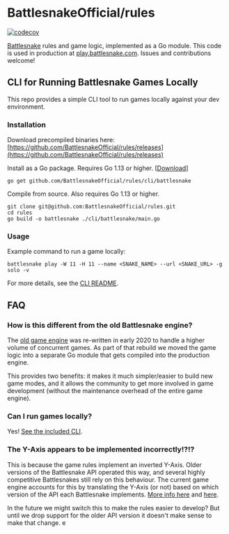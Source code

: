 # BattlesnakeOfficial/rules

[![codecov](https://codecov.io/gh/BattlesnakeOfficial/rules/branch/master/graph/badge.svg)](https://codecov.io/gh/BattlesnakeOfficial/rules)

[Battlesnake](https://play.battlesnake.com) rules and game logic, implemented as a Go module. This code is used in production at [play.battlesnake.com](https://play.battlesnake.com). Issues and contributions welcome!


## CLI for Running Battlesnake Games Locally

This repo provides a simple CLI tool to run games locally against your dev environment.

### Installation

Download precompiled binaries here: <br>
[https://github.com/BattlesnakeOfficial/rules/releases](https://github.com/BattlesnakeOfficial/rules/releases)

Install as a Go package. Requires Go 1.13 or higher. [[Download](https://golang.org/dl/)]
```
go get github.com/BattlesnakeOfficial/rules/cli/battlesnake
```

Compile from source. Also requires Go 1.13 or higher.
```
git clone git@github.com:BattlesnakeOfficial/rules.git
cd rules
go build -o battlesnake ./cli/battlesnake/main.go
```

### Usage

Example command to run a game locally:
```
battlesnake play -W 11 -H 11 --name <SNAKE_NAME> --url <SNAKE_URL> -g solo -v
```

For more details, see the [CLI README](cli/README.md).


## FAQ

### How is this different from the old Battlesnake engine?

The [old game engine](https://github.com/battlesnakeio/engine) was re-written in early 2020 to handle a higher volume of concurrent games. As part of that rebuild we moved the game logic into a separate Go module that gets compiled into the production engine.

This provides two benefits: it makes it much simpler/easier to build new game modes, and it allows the community to get more involved in game development (without the maintenance overhead of the entire game engine).


### Can I run games locally?

Yes! [See the included CLI](cli/README.md).


### The Y-Axis appears to be implemented incorrectly!?!?

This is because the game rules implement an inverted Y-Axis. Older versions of the Battlesnake API operated this way, and several highly competitive Battlesnakes still rely on this behaviour. The current game engine accounts for this by translating the Y-Axis (or not) based on which version of the API each Battlesnake implements. [More info here](https://docs.battlesnake.com/guides/migrating-to-api-version-1) and [here](https://github.com/BattlesnakeOfficial/rules/issues/18).

In the future we might switch this to make the rules easier to develop? But until we drop support for the older API version it doesn't make sense to make that change.
e
